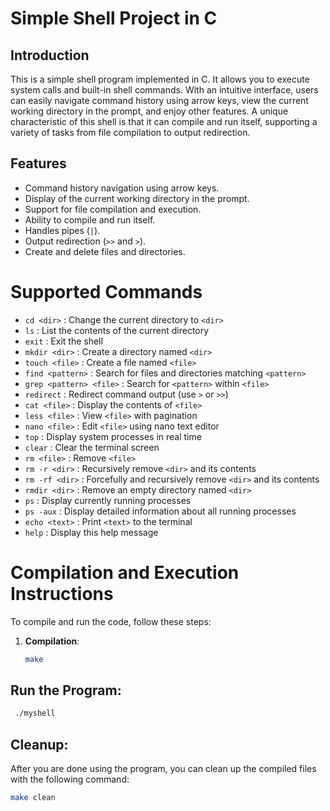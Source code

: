 # Simple Shell Project in C

## Introduction

This is a simple shell program implemented in C. It allows you to execute system calls and built-in shell commands. With an intuitive interface, users can easily navigate command history using arrow keys, view the current working directory in the prompt, and enjoy other features. A unique characteristic of this shell is that it can compile and run itself, supporting a variety of tasks from file compilation to output redirection.

## Features

- Command history navigation using arrow keys.
- Display of the current working directory in the prompt.
- Support for file compilation and execution.
- Ability to compile and run itself.
- Handles pipes (`|`).
- Output redirection (`>>` and `>`).
- Create and delete files and directories.

# Supported Commands

- `cd <dir>` : Change the current directory to `<dir>`
- `ls` : List the contents of the current directory
- `exit` : Exit the shell
- `mkdir <dir>` : Create a directory named `<dir>`
- `touch <file>` : Create a file named `<file>`
- `find <pattern>` : Search for files and directories matching `<pattern>`
- `grep <pattern> <file>` : Search for `<pattern>` within `<file>`
- `redirect` : Redirect command output (use `>` or `>>`)
- `cat <file>` : Display the contents of `<file>`
- `less <file>` : View `<file>` with pagination
- `nano <file>` : Edit `<file>` using nano text editor
- `top` : Display system processes in real time
- `clear` : Clear the terminal screen
- `rm <file>` : Remove `<file>`
- `rm -r <dir>` : Recursively remove `<dir>` and its contents
- `rm -rf <dir>` : Forcefully and recursively remove `<dir>` and its contents
- `rmdir <dir>` : Remove an empty directory named `<dir>`
- `ps` : Display currently running processes
- `ps -aux` : Display detailed information about all running processes
- `echo <text>` : Print `<text>` to the terminal
- `help` : Display this help message

# Compilation and Execution Instructions

To compile and run the code, follow these steps:

1. **Compilation**:
   ```bash 
   make
   ```
   
   
## Run the Program:
  ```bash 
   ./myshell
   ```

## Cleanup:
After you are done using the program, you can clean up the compiled files with the following command:
```bash
make clean
```
